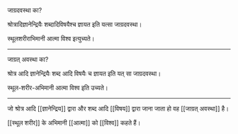 जाग्रदवस्था का?

श्रोत्रादिज्ञानेन्द्रियैः शब्दादिविषयैश्च ज्ञायत इति यत्सा जाग्रदवस्था।

स्थूलशरीराभिमानी आत्मा विश्व इत्युच्यते।

---

जाग्रत् अवस्था का?

श्रोत्र आदि ज्ञानेन्द्रियैः शब्द आदि विषयैः च ज्ञायत इति यत् सा जाग्रदवस्था।

स्थूल-शरीर-अभिमानी आत्मा विश्व इति उच्यते।

---

जो श्रोत्र आदि [[ज्ञानेन्द्रिय]] द्वारा और शब्द आदि [[विषय]] द्वारा जाना जाता हो वह [[जाग्रत् अवस्था]] है।

[[स्थूल शरीर]] के अभिमानी [[आत्मा]] को [[विश्व]] कहते हैं।